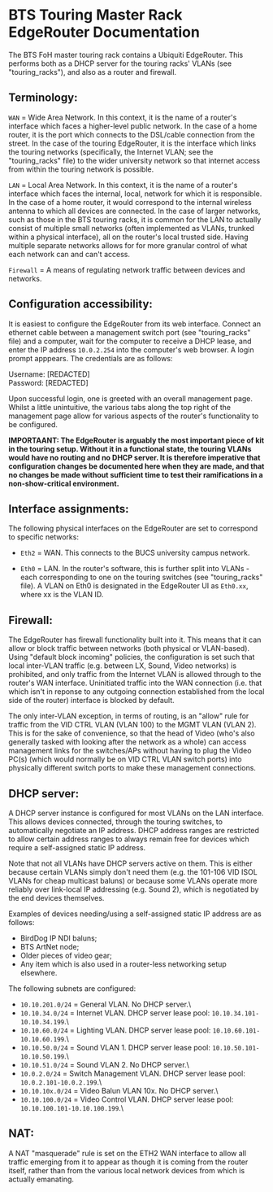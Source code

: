 BTS Touring Master Rack EdgeRouter Documentation
================================================

The BTS FoH master touring rack contains a Ubiquiti EdgeRouter. This performs both as a DHCP server for the touring racks' VLANs (see "touring_racks"), and also
as a router and firewall.

Terminology:
------------

`WAN` =   Wide Area Network. In this context, it is the name of a router's interface which faces a higher-level public network. In the case of a home router, it is the
          port which connects to the DSL/cable connection from the street. In the case of the touring EdgeRouter, it is the interface which links the
          touring networks (specifically, the Internet VLAN; see the "touring_racks" file) to the wider university network so that internet access from within the
          touring network is possible.
          
`LAN` = Local Area Network. In this context, it is the name of a router's interface which faces the internal, local, network for which it is responsible. In the case
        of a home router, it would correspond to the internal wireless antenna to which all devices are connected. In the case of larger networks,
        such as those in the BTS touring racks, it is common for the LAN to actually consist of multiple small networks (often implemented as
        VLANs, trunked within a physical interface), all on the router's
        local trusted side. Having multiple separate networks allows for for more granular control of what each network can and can't access.
        
`Firewall`  = A means of regulating network traffic between devices and networks.

Configuration accessibility:
----------------------------

It is easiest to configure the EdgeRouter from its web interface. Connect an ethernet cable between a management switch port (see "touring_racks" file)
and a computer, wait for the computer to receive a DHCP lease, and enter the IP address `10.0.2.254` into the computer's web browser. A login prompt apppears. The credentials are as follows:

Username: [REDACTED]\
Password: [REDACTED]

Upon successful login, one is greeted with an overall management page. Whilst a little unintuitive, the various tabs along the top right 
of the management page allow for various aspects of the router's functionality to be configured.

**IMPORTAANT: The EdgeRouter is arguably the most important piece of kit in the touring setup. Without it in a functional state, the touring VLANs
would have no routing and no DHCP server. It is therefore imperative that configuration changes be documented here when they are made, and that 
no changes be made without sufficient time to test their ramifications in a non-show-critical environment.**

Interface assignments:
----------------------

The following physical interfaces on the EdgeRouter are set to correspond to specific networks:

- `Eth2`  = WAN. This connects to the BUCS university campus network.

- `Eth0`  = LAN. In the router's software, this is further split into VLANs - each corresponding to one on the touring switches (see "touring_racks"
            file). A VLAN on Eth0 is designated in the EdgeRouter UI as `Eth0.xx`, where xx is the VLAN ID.

Firewall:
---------

The EdgeRouter has firewall functionality built into it. This means that it can allow or block traffic between networks (both physical or VLAN-based).
Using "default block incoming" policies, the configuration is set such that local inter-VLAN traffic (e.g. between LX, Sound, Video networks) is 
prohibited, and only traffic from the Internet VLAN is allowed through to the router's WAN interface. Uninitiated traffic into the WAN connection 
(i.e. that which isn't in reponse to any outgoing connection established from the local side of the router) interface is blocked by default.

The only inter-VLAN exception, in terms of routing, is an "allow" rule for traffic from the VID CTRL VLAN (VLAN 100) to the MGMT VLAN (VLAN 2). This
is for the sake of convenience, so that the head of Video (who's also generally tasked with looking after the network as a whole) can access management
links for the switches/APs without having to plug the Video PC(s) (which would normally be on VID CTRL VLAN switch ports) into physically different 
switch ports to make these management connections.

DHCP server:
------------

A DHCP server instance is configured for most VLANs on the LAN interface. This allows devices connected, through the touring switches, to automatically
negotiate an IP address. DHCP address ranges are restricted to allow certain address ranges to always remain free for devices which require a self-assigned
static IP address.

Note that not all VLANs have DHCP servers active on them. This is either because certain VLANs simply don't need them (e.g. the 101-106 VID ISOL VLANs 
for cheap multicast baluns) or because some VLANs operate more reliably over link-local IP addressing (e.g. Sound 2), which is negotiated by the end 
devices themselves.

Examples of devices needing/using a self-assigned static IP address are as follows:

- BirdDog IP NDI baluns;
- BTS ArtNet node;
- Older pieces of video gear;
- Any item which is also used in a router-less networking setup elsewhere.

The following subnets are configured:

- `10.10.201.0/24`  = General VLAN. No DHCP server.\
- `10.10.34.0/24`   = Internet VLAN. DHCP server lease pool: `10.10.34.101-10.10.34.199`.\
- `10.10.60.0/24`   = Lighting VLAN. DHCP server lease pool: `10.10.60.101-10.10.60.199`.\
- `10.10.50.0/24`   = Sound VLAN 1. DHCP server lease pool: `10.10.50.101-10.10.50.199`.\
- `10.10.51.0/24`   = Sound VLAN 2. No DHCP server.\
- `10.0.2.0/24`     = Switch Management VLAN. DHCP server lease pool: `10.0.2.101-10.0.2.199`.\
- `10.10.10x.0/24`  = Video Balun VLAN 10x. No DHCP server.\
- `10.10.100.0/24`  = Video Control VLAN. DHCP server lease pool: `10.10.100.101-10.10.100.199`.\

NAT:
----

A NAT "masquerade" rule is set on the ETH2 WAN interface to allow all traffic emerging from it to appear as though it is coming from the router itself,
rather than from the various local network devices from which is actually emanating.
